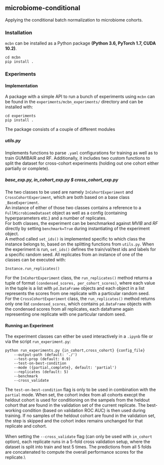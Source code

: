 ## microbiome-conditional
Applying the conditional batch normalization to microbiome cohorts.

### Installation
```mcbn``` can be installed as a Python package **(Python 3.6, PyTorch 1.7, CUDA 10.2)**.
```
cd mcbn
pip install .
```

### Experiments
#### Implementation
A package with a simple API to run a bunch of experiments using `mcbn` can be found in the `experiments/mcbn_experiments/` directory and can be installed with:
```
cd experiments
pip install .
```

The package consists of a couple of different modules
##### utils.py
Implements functions to parse `.yaml` configurations for training as well as to train GUMIBAIR and RF. Additionally, it includes two custom functions to split the dataset for cross-cohort experiments (holding out one cohort either partially or complete).

##### base_exp.py, in_cohort_exp.py $ cross_cohort_exp.py
The two classes to be used are namely `InCohortExperiment` and `CrossCohortExperiment`, which are both based on a base class `_BaseExperiment`.\
An instance of either of those two classes contains a reference to a `FullMicrobiomeDataset` object as well as a config (containing hyperparameters etc.) and a number of replicates.\
For both classes, the experiment can be benchmarked against *MVIB* and *RF* directly by setting `benchmark=True` during instantiating of the experiment object.\
A method called `set_ids()` is implemented specific to which class the instance belongs to, based on the splitting functions from `utils.py`. When the experiment is run, `set_ids()` defines the train/val/test ids and labels for a specific random seed. All replicates from an instance of one of the classes can be executed with: 
```
Instance.run_replicates()
```
For the `InCohortExperiment` class, the `run_replicates()` method returns a tuple of format `(condensed_scores, per_cohort_scores)`, where each value in the tuple is a list with `pd.DataFrame` objects and each object in a list represents the scores from one replicate with a particular random seed.\
For the `CrossCohortExperiment` class, the `run_replicates()` method returns only one list `condensed_scores`, which contains `pd.DataFrame` objects with the condensed scores from all replicates, each dataframe again representing one replicate with one particular random seed.

#### Running an Experiment
The experiment classes can either be used interactively in a `.ipynb` file or via the script `run_experiment.py`:
```
python run_experiments.py {in_cohort,cross_cohort} {config_file} 
    --output-path (default: './')
    --test-prop (default: 0.9)
    --test-on-best-condition
    --mode ({partial,complete}, default: 'partial')
    --replicates (default: 5)
    --benchmark
    --cross_validate
```
The `test-on-best-condition` flag is only to be used in combination with the `partial` mode. When set, the cohort index from all cohorts execpt the heldout cohort is used for conditioning on the sampels from the heldout cohort that are found in the validation set of the current replicate. The best-working condition (based on validation ROC AUC) is then used during training. If no samples of the heldout cohort are found in the validation set, the step is skipped and the cohort index remains unchanged for that replicate and cohort.\
<br/>
When setting the `--cross_validate` flag (can only be used with `in_cohort` option), each replicate runs in a 5-fold cross validation setup, where the dataset is split into train and test 5 times. The predictions from all 5 folds are concatenated to compute the overall performance scores for the replicate.\